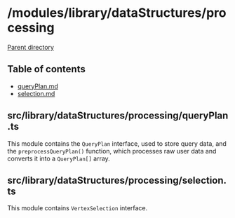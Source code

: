 # /modules/library/dataStructures/processing 

[Parent directory](../__index__.md)


## Table of contents 
* [queryPlan.md](#__autogen_58__)
* [selection.md](#__autogen_59__)


## src/library/dataStructures/processing/queryPlan.ts <a id="__autogen_58__"></a>
This module contains the `QueryPlan` interface, used to store query data, and the `preprocessQueryPlan()` function,
which processes raw user data and converts it into a `QueryPlan[]` array.

## src/library/dataStructures/processing/selection.ts <a id="__autogen_59__"></a>

This module contains `VertexSelection` interface.